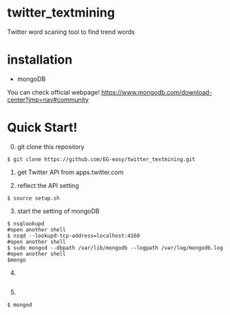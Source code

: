 # twitter_textmining
Twitter word scaning tool to find trend words

# installation
- mongoDB

You can check official webpage!
https://www.mongodb.com/download-center?jmp=nav#community

# Quick Start!
0. git clone this repository
```shell-session:~
$ git clone https://github.com/EG-easy/twitter_textmining.git
```
1. get Twitter API from apps.twitter.com

2. reflect the API setting
```shell-session:~/twitter_textmining/
$ source setup.sh
```

3. start the setting of mongoDB 
```shell-session:~
$ nsqlookupd
#open another shell
$ nsqd --lookupd-tcp-address=localhost:4160
#open another shell
$ sudo mongod --dbpath /var/lib/mongodb --logpath /var/log/mongodb.log
#open another shell
$mongo
```

4. 
```shell-session:~

```

5. 
```shell-session:~
$ mongod
```


